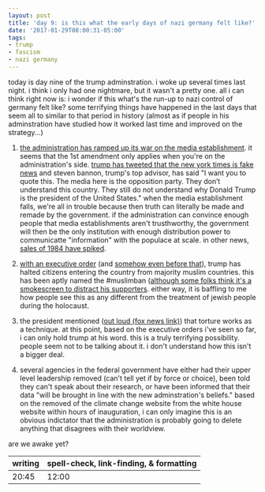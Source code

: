 ```yaml
---
layout: post
title: 'day 9: is this what the early days of nazi germany felt like?'
date: '2017-01-29T08:00:31-05:00'
tags:
- trump
- fascism
- nazi germany
---
```


today is day nine of the trump adminstration. i woke up several times last night. i think i only had one nightmare, but it wasn't a pretty one. all i can think right now is: i wonder if this what's the run-up to nazi control of germany felt like? some terrifying things have happened in the last days that seem all to similar to that period in history (almost as if people in his adminstration have studied how it worked last time and improved on the strategy...)

1. [the administration has ramped up its war on the media establishment](https://www.democracynow.org/2017/1/27/the_media_is_the_opposition_party). it seems that the 1st amendment only applies when you're on the administration's side. [trump has tweeted that the new york times is fake news](http://nypost.com/2017/01/28/trump-slams-new-york-times-washington-post-in-tweets/) and steven bannon, trump's top advisor, has said "I want you to quote this. The media here is the opposition party. They don’t understand this country. They still do not understand why Donald Trump is the president of the United States." when the media establishment falls, we're all in trouble because then truth can literally be made and remade by the government. if the administration can convince enough people that media establishments aren't trusthworthy, the government will then be the only institution with enough distribution power to communicatte "information" with the populace at scale. in other news, [sales of 1984 have spiked](https://www.theguardian.com/books/2017/jan/24/george-orwell-1984-sales-surge-kellyanne-conway-alternative-facts). 

1. [with an executive order](http://www.reuters.com/article/us-usa-trump-immigration-chaos-idUSKBN15C0LD) (and [somehow even before that](https://www.theguardian.com/world/2017/jan/20/womens-march-canada-protesters-denied-entry-us?CMP=share_btn_tw)), trump has halted citizens entering the country from majority muslim countries. this has been aptly named the #muslimban ([although some folks think it's a smokescreen to distract his supporters](http://www.aljazeera.com/indepth/opinion/2017/01/trump-muslim-ban-dangerous-distraction-170128144523073.html). either way, it is baffling to me how people see this as any different from the treatment of jewish people during the holocaust.

1. the president mentioned ([out loud (fox news link)](http://www.foxnews.com/politics/2017/01/26/trump-says-torture-works-us-will-review-policies-in-war-on-terror.html)) that torture works as a technique. at this point, based on the executive orders i've seen so far, i can only hold trump at his word. this is a truly terrifying possibility. people seem not to be talking about it. i don't understand how this isn't a bigger deal. 

1. several agencies in the federal government have either had their upper level leadership removed (can't tell yet if by force or choice), been told they can't speak about their research, or have been informed that their data "will be brought in line with the new adminstration's beliefs." based on the removed of the climate change website from the white house website within hours of inauguration, i can only imagine this is an obvious indictator that the administration is probably going to delete anything that disagrees with their worldview. 

are we awake yet?

<table>
	<thead>
		<tr>
			<th>writing</th>
			<th>spell-check, link-finding, & formatting</th>
		</tr>
	</thead>
	<tbody>
		<tr>
			<td>20:45</td>
			<td>12:00</td>
		</tr>
	</tbody>
</table>